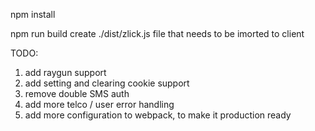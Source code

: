 npm install

npm run build create ./dist/zlick.js file that needs to be imorted to client

TODO:
1. add raygun support
2. add setting and clearing cookie support
3. remove double SMS auth
4. add more telco / user error handling
5. add more configuration to webpack, to make it production ready